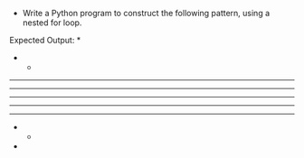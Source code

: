 * Write a Python program to construct the following pattern, using a nested for loop.

Expected Output:
* 
* * 
* * * 
* * * * 
* * * * * 
* * * * 
* * * 
* * 
*